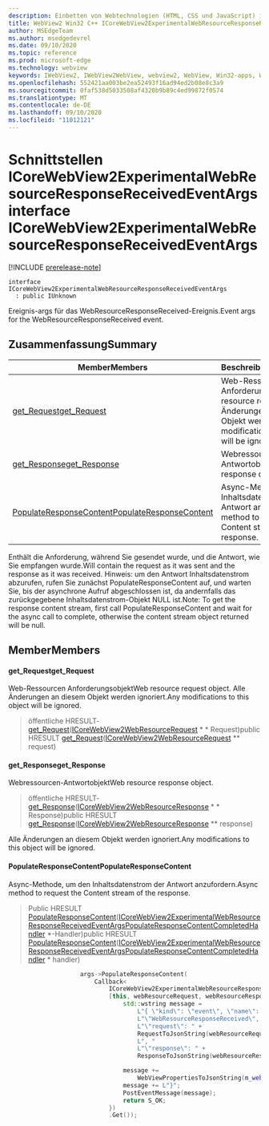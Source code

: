 ```yaml
---
description: Einbetten von Webtechnologien (HTML, CSS und JavaScript) in ihre systemeigenen Anwendungen mit dem Microsoft Edge WebView2-Steuerelement
title: WebView2 Win32 C++ ICoreWebView2ExperimentalWebResourceResponseReceivedEventArgs
author: MSEdgeTeam
ms.author: msedgedevrel
ms.date: 09/10/2020
ms.topic: reference
ms.prod: microsoft-edge
ms.technology: webview
keywords: IWebView2, IWebView2WebView, webview2, WebView, Win32-apps, Win32, Edge, ICoreWebView2, ICoreWebView2Controller, Browser-Steuerelement, Edge-HTML, ICoreWebView2ExperimentalWebResourceResponseReceivedEventArgs
ms.openlocfilehash: 552421aa003be2ea52493f16ad94ed2b08e8c3a9
ms.sourcegitcommit: 0faf538d5033508af4320b9b89c4ed99872f0574
ms.translationtype: MT
ms.contentlocale: de-DE
ms.lasthandoff: 09/10/2020
ms.locfileid: "11012121"
---
```

# <span data-ttu-id="511fd-104">Schnittstellen ICoreWebView2ExperimentalWebResourceResponseReceivedEventArgs</span><span class="sxs-lookup"><span data-stu-id="511fd-104">interface ICoreWebView2ExperimentalWebResourceResponseReceivedEventArgs</span></span> 

[!INCLUDE [prerelease-note](../../includes/prerelease-note.md)]

```
interface ICoreWebView2ExperimentalWebResourceResponseReceivedEventArgs
  : public IUnknown
```

<span data-ttu-id="511fd-105">Ereignis-args für das WebResourceResponseReceived-Ereignis.</span><span class="sxs-lookup"><span data-stu-id="511fd-105">Event args for the WebResourceResponseReceived event.</span></span>

## <span data-ttu-id="511fd-106">Zusammenfassung</span><span class="sxs-lookup"><span data-stu-id="511fd-106">Summary</span></span>

 <span data-ttu-id="511fd-107">Member</span><span class="sxs-lookup"><span data-stu-id="511fd-107">Members</span></span>                        | <span data-ttu-id="511fd-108">Beschreibungen</span><span class="sxs-lookup"><span data-stu-id="511fd-108">Descriptions</span></span>
--------------------------------|---------------------------------------------
[<span data-ttu-id="511fd-109">get_Request</span><span class="sxs-lookup"><span data-stu-id="511fd-109">get_Request</span></span>](#get_request) | <span data-ttu-id="511fd-110">Web-Ressourcen Anforderungsobjekt</span><span class="sxs-lookup"><span data-stu-id="511fd-110">Web resource request object.</span></span> <span data-ttu-id="511fd-111">Alle Änderungen an diesem Objekt werden ignoriert.</span><span class="sxs-lookup"><span data-stu-id="511fd-111">Any modifications to this object will be ignored.</span></span>
[<span data-ttu-id="511fd-112">get_Response</span><span class="sxs-lookup"><span data-stu-id="511fd-112">get_Response</span></span>](#get_response) | <span data-ttu-id="511fd-113">Webressourcen-Antwortobjekt</span><span class="sxs-lookup"><span data-stu-id="511fd-113">Web resource response object.</span></span>
[<span data-ttu-id="511fd-114">PopulateResponseContent</span><span class="sxs-lookup"><span data-stu-id="511fd-114">PopulateResponseContent</span></span>](#populateresponsecontent) | <span data-ttu-id="511fd-115">Async-Methode, um den Inhaltsdatenstrom der Antwort anzufordern.</span><span class="sxs-lookup"><span data-stu-id="511fd-115">Async method to request the Content stream of the response.</span></span>

<span data-ttu-id="511fd-116">Enthält die Anforderung, während Sie gesendet wurde, und die Antwort, wie Sie empfangen wurde.</span><span class="sxs-lookup"><span data-stu-id="511fd-116">Will contain the request as it was sent and the response as it was received.</span></span> <span data-ttu-id="511fd-117">Hinweis: um den Antwort Inhaltsdatenstrom abzurufen, rufen Sie zunächst PopulateResponseContent auf, und warten Sie, bis der asynchrone Aufruf abgeschlossen ist, da andernfalls das zurückgegebene Inhaltsdatenstrom-Objekt NULL ist.</span><span class="sxs-lookup"><span data-stu-id="511fd-117">Note: To get the response content stream, first call PopulateResponseContent and wait for the async call to complete, otherwise the content stream object returned will be null.</span></span>

## <span data-ttu-id="511fd-118">Member</span><span class="sxs-lookup"><span data-stu-id="511fd-118">Members</span></span>

#### <span data-ttu-id="511fd-119">get_Request</span><span class="sxs-lookup"><span data-stu-id="511fd-119">get_Request</span></span> 

<span data-ttu-id="511fd-120">Web-Ressourcen Anforderungsobjekt</span><span class="sxs-lookup"><span data-stu-id="511fd-120">Web resource request object.</span></span> <span data-ttu-id="511fd-121">Alle Änderungen an diesem Objekt werden ignoriert.</span><span class="sxs-lookup"><span data-stu-id="511fd-121">Any modifications to this object will be ignored.</span></span>

> <span data-ttu-id="511fd-122">öffentliche HRESULT- [get_Request](#get_request)([ICoreWebView2WebResourceRequest](icorewebview2webresourcerequest.md) \* \* Request)</span><span class="sxs-lookup"><span data-stu-id="511fd-122">public HRESULT [get_Request](#get_request)([ICoreWebView2WebResourceRequest](icorewebview2webresourcerequest.md) \*\* request)</span></span>

#### <span data-ttu-id="511fd-123">get_Response</span><span class="sxs-lookup"><span data-stu-id="511fd-123">get_Response</span></span> 

<span data-ttu-id="511fd-124">Webressourcen-Antwortobjekt</span><span class="sxs-lookup"><span data-stu-id="511fd-124">Web resource response object.</span></span>

> <span data-ttu-id="511fd-125">öffentliche HRESULT- [get_Response](#get_response)([ICoreWebView2WebResourceResponse](icorewebview2webresourceresponse.md) \* \* Response)</span><span class="sxs-lookup"><span data-stu-id="511fd-125">public HRESULT [get_Response](#get_response)([ICoreWebView2WebResourceResponse](icorewebview2webresourceresponse.md) \*\* response)</span></span>

<span data-ttu-id="511fd-126">Alle Änderungen an diesem Objekt werden ignoriert.</span><span class="sxs-lookup"><span data-stu-id="511fd-126">Any modifications to this object will be ignored.</span></span>

#### <span data-ttu-id="511fd-127">PopulateResponseContent</span><span class="sxs-lookup"><span data-stu-id="511fd-127">PopulateResponseContent</span></span> 

<span data-ttu-id="511fd-128">Async-Methode, um den Inhaltsdatenstrom der Antwort anzufordern.</span><span class="sxs-lookup"><span data-stu-id="511fd-128">Async method to request the Content stream of the response.</span></span>

> <span data-ttu-id="511fd-129">Public HRESULT [PopulateResponseContent](#populateresponsecontent)([ICoreWebView2ExperimentalWebResourceResponseReceivedEventArgsPopulateResponseContentCompletedHandler](icorewebview2experimentalwebresourceresponsereceivedeventargspopulateresponsecontentcompletedhandler.md) \*-Handler)</span><span class="sxs-lookup"><span data-stu-id="511fd-129">public HRESULT [PopulateResponseContent](#populateresponsecontent)([ICoreWebView2ExperimentalWebResourceResponseReceivedEventArgsPopulateResponseContentCompletedHandler](icorewebview2experimentalwebresourceresponsereceivedeventargspopulateresponsecontentcompletedhandler.md) \* handler)</span></span>

```cpp
                    args->PopulateResponseContent(
                        Callback<
                            ICoreWebView2ExperimentalWebResourceResponseReceivedEventArgsPopulateResponseContentCompletedHandler>(
                            [this, webResourceRequest, webResourceResponse](HRESULT result) {
                                std::wstring message =
                                    L"{ \"kind\": \"event\", \"name\": "
                                    L"\"WebResourceResponseReceived\", \"args\": {"
                                    L"\"request\": " +
                                    RequestToJsonString(webResourceRequest.get()) +
                                    L", "
                                    L"\"response\": " +
                                    ResponseToJsonString(webResourceResponse.get()) + L"}";

                                message +=
                                    WebViewPropertiesToJsonString(m_webviewEventSource.get());
                                message += L"}";
                                PostEventMessage(message);
                                return S_OK;
                            })
                            .Get());
```

